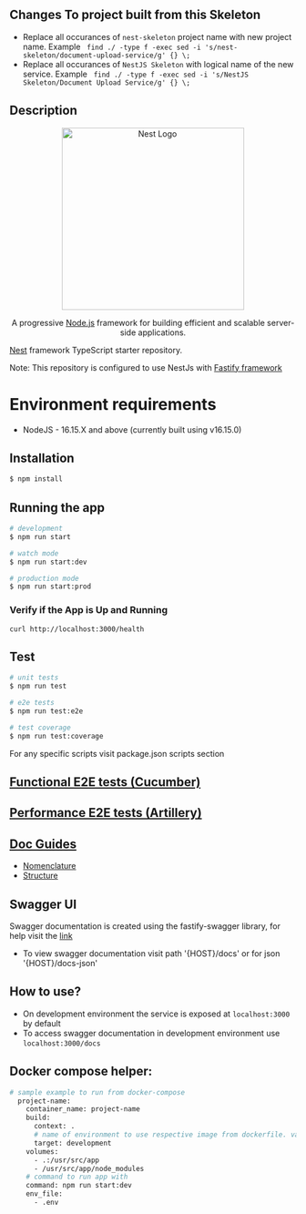 ## Changes To project built from this Skeleton
- Replace all occurances of ```nest-skeleton``` project name with new project name. Example ``` find ./ -type f -exec sed -i 's/nest-skeleton/document-upload-service/g' {} \;```
- Replace all occurances of ```NestJS Skeleton``` with logical name of the new service. Example ``` find ./ -type f -exec sed -i 's/NestJS Skeleton/Document Upload Service/g' {} \;```


## Description

<p align="center">
  <a href="http://nestjs.com/" target="blank"><img src="https://nestjs.com/img/logo_text.svg" width="320" alt="Nest Logo" /></a>
</p>

[circleci-image]: https://img.shields.io/circleci/build/github/nestjs/nest/master?token=abc123def456
[circleci-url]: https://circleci.com/gh/nestjs/nest

<p align="center">
  A progressive <a href="http://nodejs.org" target="_blank">Node.js</a> framework for building efficient and scalable server-side applications.
</p>

[Nest](https://github.com/nestjs/nest) framework TypeScript starter repository.

Note: This repository is configured to use NestJs with [Fastify framework](https://www.fastify.io/)

# Environment requirements
- NodeJS - 16.15.X and above (currently built using v16.15.0)

## Installation

```bash
$ npm install
```

## Running the app

```bash
# development
$ npm run start

# watch mode
$ npm run start:dev

# production mode
$ npm run start:prod
```
### Verify if the App is Up and Running
``` curl http://localhost:3000/health ```

## Test

```bash
# unit tests
$ npm run test

# e2e tests
$ npm run test:e2e

# test coverage
$ npm run test:coverage
```

For any specific scripts visit package.json scripts section

## [Functional E2E tests (Cucumber)](https://github.com/DigitalAssetPortal/nest-skeleton/blob/main/test/functional/Readme.md)

## [Performance E2E tests (Artillery)](https://github.com/DigitalAssetPortal/nest-skeleton/blob/main/test/performance/Readme.md)

## [Doc Guides](https://github.com/DigitalAssetPortal/nest-skeleton/tree/main/docs)
- [Nomenclature](https://github.com/DigitalAssetPortal/nest-skeleton/blob/main/docs/Nomenclature.md)
- [Structure](https://github.com/DigitalAssetPortal/nest-skeleton/blob/main/docs/Structure.md)

## Swagger UI

Swagger documentation is created using the fastify-swagger library, for help visit the [link](https://docs.nestjs.com/openapi/introduction)
- To view swagger documentation visit path '{HOST}/docs' or for json '{HOST}/docs-json' 

## How to use?

- On development environment the service is exposed at `localhost:3000` by default
- To access swagger documentation in development environment use `localhost:3000/docs`

## Docker compose helper:

```bash
# sample example to run from docker-compose
  project-name:
    container_name: project-name
    build:
      context: .
      # name of environment to use respective image from dockerfile. values: [development, production]
      target: development
    volumes:
      - .:/usr/src/app
      - /usr/src/app/node_modules
    # command to run app with
    command: npm run start:dev
    env_file:
      - .env
```

